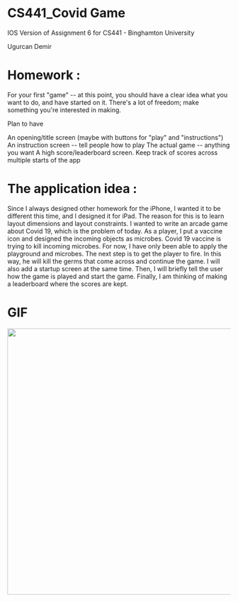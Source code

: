 # CS441_Covid Game

IOS Version of Assignment 6 for CS441 - Binghamton University

Ugurcan Demir

# Homework : 

For your first "game" -- at this point, you should have a clear idea what you want to do, and have started on it.  There's a lot of freedom; make something you're interested in making.

Plan to have

An opening/title screen (maybe with buttons for "play" and "instructions")
An instruction screen -- tell people how to play
The actual game -- anything you want
A high score/leaderboard screen.  Keep track of scores across multiple starts of the app


# The application idea : 
 
 
 Since I always designed other homework for the iPhone, I wanted it to be different this time, and I designed it for iPad. The reason for this is to learn layout dimensions and layout constraints.
 I wanted to write an arcade game about Covid 19, which is the problem of today. As a player, I put a vaccine icon and designed the incoming objects as microbes. Covid 19 vaccine is trying to kill incoming microbes. For now, I have only been able to apply the playground and microbes. The next step is to get the player to fire. In this way, he will kill the germs that come across and continue the game.
 I will also add a startup screen at the same time. Then, I will briefly tell the user how the game is played and start the game. Finally, I am thinking of making a leaderboard where the scores are kept.
 
 

  
# GIF

<img src="http://g.recordit.co/VaCIQHWY4a.gif" width=800 height= 600><br>
